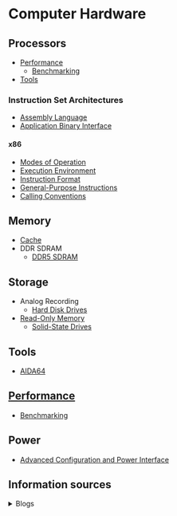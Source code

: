 # Computer Hardware
## Processors
- [Performance](Processors/Performance/README.md)
  - [Benchmarking](Processors/Performance/Benchmarking.md)
- [Tools](Processors/Tools.md)

### Instruction Set Architectures
- [Assembly Language](Processors/ISAs/Assembly%20Language.md)
- [Application Binary Interface](Processors/ISAs/ABI/README.md)

#### x86
- [Modes of Operation](Processors/ISAs/x86/Modes%20of%20Operation.md)
- [Execution Environment](Processors/ISAs/x86/Execution%20Environment.md)
- [Instruction Format](Processors/ISAs/x86/Instruction%20Format.md)
- [General-Purpose Instructions](Processors/ISAs/x86/General-Purpose%20Instructions/README.md)
- [Calling Conventions](Processors/ISAs/x86/Calling%20Conventions.md)

## Memory
- [Cache](Memory/Cache.md)
- DDR SDRAM
  - [DDR5 SDRAM](Memory/DDR%20SDRAM/DDR5%20SDRAM.md)

## Storage
- Analog Recording
  - [Hard Disk Drives](Storage/Analog%20Recording/HDD/README.md)
- [Read-Only Memory](Storage/ROM/README.md)
  - [Solid-State Drives](Storage/ROM/SSD/README.md)

## Tools
- [AIDA64](Tools/AIDA64.md)

## [Performance](Performance/README.md)
- [Benchmarking](Performance/Benchmarking.md)

## Power
- [Advanced Configuration and Power Interface](Power/ACPI.md)

## Information sources
<details><summary>Blogs</summary>

- [超能课堂，讲述我们身边的科技知识 - 超能网](https://www.expreview.com/ketang)
</details>